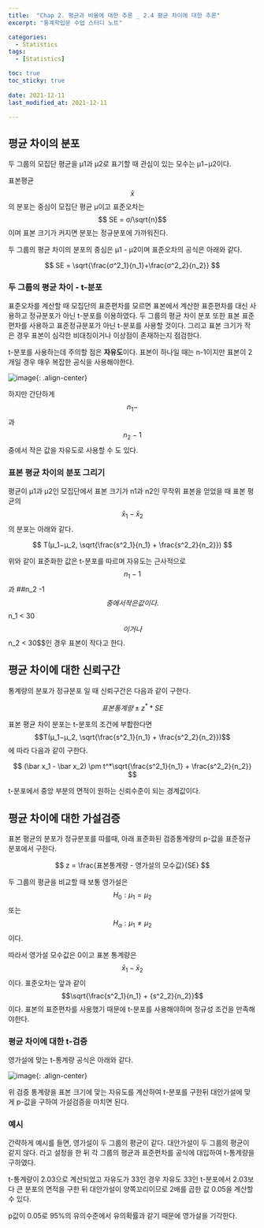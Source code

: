 ```yaml
---
title:  "Chap 2. 평균과 비율에 대한 추론 _ 2.4 평균 차이에 대한 추론" 
excerpt: "통계학입문 수업 스터디 노트"

categories:
  - Statistics
tags:
  - [Statistics]

toc: true
toc_sticky: true
 
date: 2021-12-11
last_modified_at: 2021-12-11

---
```


## 평균 차이의 분포

두 그룹의 모집단 평균을 μ1과 μ2로 표기할 때 관심이 있는 모수는 μ1−μ2이다.

표본평균 $$\bar x$$의 분포는 중심이 모집단 평균 μ이고 표준오차는 $$ SE = σ/\sqrt{n}$$이며 표본 크기가 커지면 분포는 정규분포에 가까워진다.

두 그룹의 평균 차이의 분포의 중심은 μ1 - μ2이며 표준오차의 공식은 아래와 같다. 

$$
SE = \sqrt{\frac{σ^2_1}{n_1}+\frac{σ^2_2}{n_2}}
$$

### 두 그룹의 평균 차이 - t-분포

표준오차를 계산할 때 모집단의 표준편차를 모르면 표본에서 계산한 표준편차를 대신 사용하고 정규분포가 아닌 t-분포를 이용하였다. 두 그룹의 평균 차이 분포 또한 표본 표준편차를 사용하고 표준정규분포가 아닌 t-분포를 사용할 것이다. 그리고 표본 크기가 작은 경우 표본이 심각한 비대칭이거나 이상점이 존재하는지 점검한다. 

t-분포를 사용하는데 주의할 점은 **자유도**이다. 표본이 하나일 때는 n-1이지만 표본이 2개일 경우 매우 복잡한 공식을 사용해야한다. 

![image](https://user-images.githubusercontent.com/67791317/145679153-ac759a6d-f2f1-426e-85eb-5ab6782f9a8d.png){: .align-center}

하지만 간단하게 $$n_1 -$$과 $$n_2 - 1$$ 중에서 작은 값을 자유도로 사용할 수 도 있다. 

### 표본 평균 차이의 분포 그리기

평균이 μ1과 μ2인 모집단에서 표본 크기가 n1과 n2인 무작위 표본을 얻었을 때 표본 평균의 $$\bar x_1 - \bar x_2$$의 분포는 아래와 같다. 

$$
T(μ_1−μ_2, \sqrt{\frac{s^2_1}{n_1} + \frac{s^2_2}{n_2}})
$$

위와 같이 표준화한 값은 t-분포를 따르며 자유도는 근사적으로 $$n_1 -1$$과 ##n_2 -1$$ 중에서 작은 값이다. $$n_1 < 30$$이거나 $$n_2 < 30$$인 경우 표본이 작다고 한다. 

## 평균 차이에 대한 신뢰구간 

통계량의 분포가 정규분포 일 때 신뢰구간은 다음과 같이 구한다. 

$$
표본 통계량 \pm z^* * SE
$$

표본 평균 차이 분포는 t-분포의 조건에 부합한다면 $$T(μ_1−μ_2, \sqrt{\frac{s^2_1}{n_1} + \frac{s^2_2}{n_2}})$$에 따라 다음과 같이 구한다.

$$
(\bar x_1 - \bar x_2) \pm t^*\sqrt{\frac{s^2_1}{n_1} + \frac{s^2_2}{n_2}}
$$

t-분포에서 중앙 부분의 면적이 원하는 신뢰수준이 되는 경계값이다. 

## 평균 차이에 대한 가설검증

표본 평균의 분포가 정규분포를 따를때, 아래 표준화된 검증통계량의 p-값을 표준정규분포에서 구한다. 

$$
z = \frac{표본통계량 - 영가설의 모수값}{SE}
$$

두 그룹의 평균을 비교할 때 보통 영가설은 $$H_0 : \mu_1 = \mu_2$$ 또는 $$H_\alpha : \mu_1 \neq \mu_2$$이다. 

따라서 영가설 모수값은 0이고 표본 통계량은 $$\bar x_1 -\bar x_2$$이다. 표준오차는 앞과 같이 $$\sqrt{\frac{s^2_1}{n_1} + {s^2_2}{n_2}}$$이다. 표본의 표준편차를 사용했기 때문에 t-분포를 사용해야하며 정규성 조건을 만족해야한다. 

### 평균 차이에 대한 t-검증

영가설에 맞는 t-통계량 공식은 아래와 같다. 

![image](https://user-images.githubusercontent.com/67791317/145679716-2663cfcb-6e8f-48bd-87dc-f174d99e9839.png){: .align-center}

위 검증 통계량을 표본 크기에 맞는 자유도를 계산하여 t-분포를 구한뒤 대안가설에 맞게 p-값을 구하여 가설검증을 마치면 된다. 

### 예시 

간략하게 예시를 들면, 영가설이 두 그룹의 평균이 같다. 대안가설이 두 그룹의 평균이 같지 않다. 라고 설정을 한 뒤 각 그룹의 평균과 표준편차를 공식에 대입하여 t-통계량을 구하였다. 

t-통계량이 2.03으로 계산되었고 자유도가 33인 경우 자유도 33인 t-분포에서 2.03보다 큰 분포의 면적을 구한 뒤 대안가설이 양쪽꼬리이므로 2배를 곱한 값 0.05을 계산할 수 있다. 

p값이 0.05로 95%의 유의수준에서 유의확률과 같기 때문에 영가설을 기각한다. 

